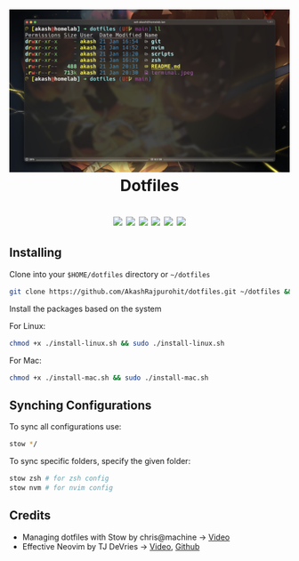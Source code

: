 <h1 align="center">
  <img src="./terminal.jpeg" alt="terminal screenshot" />
  <br />
  Dotfiles
  <br />
  <p align="center">
  <a href="https://github.com/AkashRajpurohit/dotfiles"><img src="https://visitor-badge.laobi.icu/badge?page_id=akashrajpurohit-dotfiles.visitor-badge" height="20"></a>
  <a href="https://github.com/AkashRajpurohit/dotfiles/stargazers"><img src="https://img.shields.io/github/stars/AkashRajpurohit/dotfiles" height="20"></a>
  <a href="https://github.com/AkashRajpurohit/dotfiles/network/members"><img src="https://img.shields.io/github/forks/AkashRajpurohit/dotfiles" height="20"></a>
  <a href="https://github.com/AkashRajpurohit/dotfiles/issues?q=is%3Aopen+is%3Aissue"><img src="https://img.shields.io/github/issues/AkashRajpurohit/dotfiles" height="20"></a>
  <a href="https://github.com/AkashRajpurohit/dotfiles/blob/main/LICENSE"><img src="https://img.shields.io/github/license/AkashRajpurohit/dotfiles" height="20"></a>
  <a href="https://twitter.com/intent/tweet?url=https%3A%2F%2Fgithub.com%2FAkashRajpurohit%2Fdotfiles"><img src="https://img.shields.io/twitter/url?url=https%3A%2F%2Fgithub.com%2FAkashRajpurohit%2Fdotfiles" height="20"></a>
  </p>
</h1>

## Installing

Clone into your `$HOME/dotfiles` directory or `~/dotfiles`

```bash
git clone https://github.com/AkashRajpurohit/dotfiles.git ~/dotfiles && cd ~/dotfiles
```

Install the packages based on the system

For Linux:

```bash
chmod +x ./install-linux.sh && sudo ./install-linux.sh
```

For Mac:

```bash
chmod +x ./install-mac.sh && sudo ./install-mac.sh
```

## Synching Configurations

To sync all configurations use:

```bash
stow */
```

To sync specific folders, specify the given folder:

```bash
stow zsh # for zsh config
stow nvm # for nvim config
```

## Credits

- Managing dotfiles with Stow by chris@machine -> [Video](https://www.youtube.com/watch?v=90xMTKml9O0)
- Effective Neovim by TJ DeVries -> [Video](https://www.youtube.com/watch?v=stqUbv-5u2s), [Github](https://github.com/nvim-lua/kickstart.nvim)

